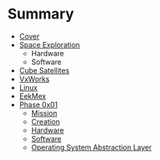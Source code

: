 # Summary

* [Cover](README.md)
* [Space Exploration](documentation/SpaceExploration.md)
   * Hardware
   * Software
* [Cube Satellites](documentation/CubeSatellites.md)
* [VxWorks](documentation/VxWorks.md)
* [Linux](documentation/Linux.md)
* [EekMex](documentation/EekMex.md)
* [Phase 0x01](documentation/Phase0x01.md)
   * [Mission](documentation/p0x01/Mission.md)
   * [Creation](documentation/p0x01/Creation.md)
   * [Hardware](documentation/p0x01/Hardware.md)
   * [Software](documentation/p0x01/Software.md)
   * [Operating System Abstraction Layer](documentation/OperatingSystemAbstractionLayer.md)

